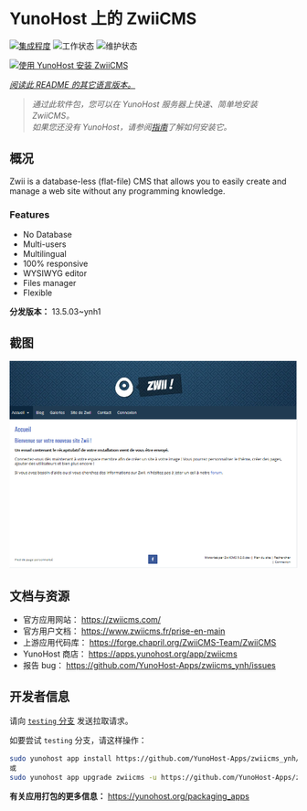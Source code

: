 <!--
注意：此 README 由 <https://github.com/YunoHost/apps/tree/master/tools/readme_generator> 自动生成
请勿手动编辑。
-->

# YunoHost 上的 ZwiiCMS

[![集成程度](https://apps.yunohost.org/badge/integration/zwiicms)](https://ci-apps.yunohost.org/ci/apps/zwiicms/)
![工作状态](https://apps.yunohost.org/badge/state/zwiicms)
![维护状态](https://apps.yunohost.org/badge/maintained/zwiicms)

[![使用 YunoHost 安装 ZwiiCMS](https://install-app.yunohost.org/install-with-yunohost.svg)](https://install-app.yunohost.org/?app=zwiicms)

*[阅读此 README 的其它语言版本。](./ALL_README.md)*

> *通过此软件包，您可以在 YunoHost 服务器上快速、简单地安装 ZwiiCMS。*  
> *如果您还没有 YunoHost，请参阅[指南](https://yunohost.org/install)了解如何安装它。*

## 概况

Zwii is a database-less (flat-file) CMS that allows you to easily create and manage a web site without any programming knowledge.

### Features

- No Database
- Multi-users
- Multilingual
- 100% responsive
- WYSIWYG editor
- Files manager
- Flexible


**分发版本：** 13.5.03~ynh1

## 截图

![ZwiiCMS 的截图](./doc/screenshots/dashboard.png)

## 文档与资源

- 官方应用网站： <https://zwiicms.com/>
- 官方用户文档： <https://www.zwiicms.fr/prise-en-main>
- 上游应用代码库： <https://forge.chapril.org/ZwiiCMS-Team/ZwiiCMS>
- YunoHost 商店： <https://apps.yunohost.org/app/zwiicms>
- 报告 bug： <https://github.com/YunoHost-Apps/zwiicms_ynh/issues>

## 开发者信息

请向 [`testing` 分支](https://github.com/YunoHost-Apps/zwiicms_ynh/tree/testing) 发送拉取请求。

如要尝试 `testing` 分支，请这样操作：

```bash
sudo yunohost app install https://github.com/YunoHost-Apps/zwiicms_ynh/tree/testing --debug
或
sudo yunohost app upgrade zwiicms -u https://github.com/YunoHost-Apps/zwiicms_ynh/tree/testing --debug
```

**有关应用打包的更多信息：** <https://yunohost.org/packaging_apps>
